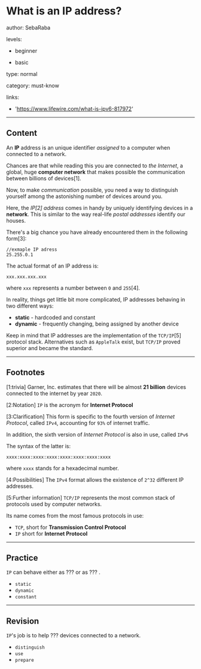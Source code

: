 # What is an IP address?
author: SebaRaba

levels:

  - beginner

  - basic

type: normal

category: must-know

links:

  - 'https://www.lifewire.com/what-is-ipv6-817972'

---
## Content

An **IP** address is an unique identifier *assigned* to a computer when connected to a network.

Chances are that while reading this you are connected to *the Internet*, a global, huge **computer network** that makes possible the communication between billions of devices[1].

Now, to make *communication* possible, you need a way to distinguish yourself among the  astonishing number of devices around you.

Here, the *IP[2] address* comes in handy by uniquely identifying devices in a **network**. This is similar to the way real-life *postal addresses* identify our houses.

There's a big chance you have already encountered them in the following form[3]:

```
//exmaple IP adress
25.255.0.1
```

The actual format of an IP address is:
```
xxx.xxx.xxx.xxx
```
where `xxx` represents a number between `0` and `255`[4].

In reality, things get little bit more complicated, IP addresses behaving in two different ways:
 - **static** - hardcoded and constant
 - **dynamic** - frequently changing, being assigned by another device

Keep in mind that IP addresses are the implementation of the `TCP/IP`[5] protocol stack.
Alternatives such as `AppleTalk` exist, but `TCP/IP` proved superior and became the standard.

---
## Footnotes

[1:trivia]
Garner, Inc. estimates that there will be almost **21 billion** devices connected to the internet by year `2020`.

[2:Notation]
`IP` is the acronym for **Internet Protocol**

[3:Clarification]
This form is specific to the fourth version of *Internet Protocol*, called `IPv4`, accounting for `93%` of internet traffic.

In addition, the sixth version of *Internet Protocol* is also in use, called `IPv6`

The syntax of the latter is:
```
xxxx:xxxx:xxxx:xxxx:xxxx:xxxx:xxxx:xxxx
```
where `xxxx` stands for a hexadecimal number.

[4:Possibilities]
The `IPv4` format allows the existence of `2^32` different IP addresses.

[5:Further information]
`TCP/IP` represents the most common stack of protocols used by computer networks.

Its name comes from the most famous protocols in use:
 - `TCP`, short for **Transmission Control Protocol**
 - `IP` short for **Internet Protocol**
---
## Practice

`IP` can behave either as ??? or as ??? .

* `static`
* `dynamic`
* `constant`

---
## Revision

`IP`'s job is to help ??? devices connected to a network.

* `distinguish`
* `use`
* `prepare`

